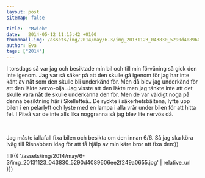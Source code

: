 ```yaml
---
layout: post
sitemap: false

title:  "Mwieh"
date:   2014-05-12 11:15:42 +0100
thumbnail-img: /assets/img/2014/may/6-3/img_20131123_043830_5290d4089606ee2f249a0655.jpg
author: Eva
tags: ["2014"]
---
```


I torsdags så var jag och besiktade min bil och till min förvåning så gick den inte igenom. Jag var så säker på att den skulle gå igenom för jag har inte känt av nåt som den skulle bli underkänd för. Men då blev jag underkänd för att den läkte servo-olja..Jag visste att den läkte men jag tänkte inte att det skulle vara nåt de skulle underkänna den för. Men de var väldigt noga på denna besiktning här i Skellefteå.. De ryckte i säkerhetsbältena, lyfte upp bilen i en pelarlyft och lyste med en lampa i alla vrår under bilen för att hitta fel. I Piteå var de inte alls lika noggranna så jag blev lite nervös då.




 




Jag måste iallafall fixa bilen och besikta om den innan 6/6. Så jag ska köra iväg till Risnabben idag för att få hjälp av min käre bror att fixa den:))

![]({{ '/assets/img/2014/may/6-3/img_20131123_043830_5290d4089606ee2f249a0655.jpg'  | relative_url }})

